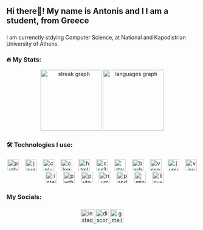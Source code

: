 <h2 align="left">Hi there👋! My name is Antonis and I I am a student, from Greece</h2>

###

<p align="left">I am currenctly stdying Computer Science, at National and Kapodistrian University of Athens.</p>

###

<h3 align="left">🔥 My Stats: </h3>

<div align="center">
  <img src="https://streak-stats.demolab.com?user=AntonisZks&locale=en&mode=weekly&theme=dark&hide_border=false&border_radius=4&date_format=j%20M%5B%20Y%5D" height="160" alt="streak graph"  />
  <img src="https://github-readme-stats.vercel.app/api/top-langs?username=AntonisZks&locale=en&hide_title=false&layout=compact&card_width=320&langs_count=7&theme=dark&hide_border=false&custom_title=Languages%20I%20use" height="160" alt="languages graph"  />
</div>

###

<h3 align="left">🛠 Technologies I use:</h3>

###

<div align="center">
  <img src="https://skillicons.dev/icons?i=py" height="30" alt="python logo"  />
  <img width="9" />
  <img src="https://skillicons.dev/icons?i=java" height="30" alt="java logo"  />
  <img width="9" />
  <img src="https://cdn.jsdelivr.net/gh/devicons/devicon/icons/cplusplus/cplusplus-original.svg" height="30" alt="cplusplus logo"  />
  <img width="9" />
  <img src="https://cdn.simpleicons.org/c/A8B9CC" height="30" alt="c logo"  />
  <img width="9" />
  <img src="https://cdn.jsdelivr.net/gh/devicons/devicon/icons/html5/html5-original.svg" height="30" alt="html5 logo"  />
  <img width="9" />
  <img src="https://skillicons.dev/icons?i=css" height="30" alt="css3 logo"  />
  <img width="9" />
  <img src="https://skillicons.dev/icons?i=mysql" height="30" alt="mysql logo"  />
  <img width="9" />
  <img src="https://skillicons.dev/icons?i=bash" height="30" alt="bash logo"  />
  <img width="9" />
  <img src="https://skillicons.dev/icons?i=vscode" height="30" alt="vscode logo"  />
  <img width="9" />
  <img src="https://cdn.jsdelivr.net/gh/devicons/devicon/icons/jupyter/jupyter-original.svg" height="30" alt="jupyter logo"  />
  <img width="9" />
  <img src="https://skillicons.dev/icons?i=visualstudio" height="30" alt="visualstudio logo"  />
  <img width="9" />
  <img src="https://skillicons.dev/icons?i=idea" height="30" alt="intellijidea logo"  />
  <img width="9" />
  <img src="https://cdn.jsdelivr.net/gh/devicons/devicon/icons/pycharm/pycharm-original.svg" height="30" alt="pycharm logo"  />
  <img width="9" />
  <img src="https://skillicons.dev/icons?i=pytorch" height="30" alt="pytorch logo"  />
  <img width="9" />
  <img src="https://cdn.jsdelivr.net/gh/devicons/devicon/icons/numpy/numpy-original.svg" height="30" alt="numpy logo"  />
  <img width="9" />
  <img src="https://cdn.jsdelivr.net/gh/devicons/devicon/icons/pandas/pandas-original.svg" height="30" alt="pandas logo"  />
  <img width="9" />
  <img src="https://cdn.jsdelivr.net/gh/devicons/devicon/icons/windows8/windows8-original.svg" height="30" alt="windows8 logo"  />
  <img width="9" />
  <img src="https://skillicons.dev/icons?i=linux" height="30" alt="linux logo"  />
</div>

###

<h3 align="left">My Socials:</h3>

###

<div align="center">
  <a href="https://www.instagram.com/antonis_zks/" target="_blank">
    <img src="https://img.shields.io/static/v1?message=Instagram&logo=instagram&label=&color=E4405F&logoColor=white&labelColor=&style=for-the-badge" height="35" alt="instagram logo"  />
  </a>
  <a href="https://discord.com/channels/@_antonis_zks_" target="_blank">
    <img src="https://img.shields.io/static/v1?message=Discord&logo=discord&label=&color=7289DA&logoColor=white&labelColor=&style=for-the-badge" height="35" alt="discord logo"  />
  </a>
  <a href="antoniszikas2003@gmail.com" target="_blank">
    <img src="https://img.shields.io/static/v1?message=Gmail&logo=gmail&label=&color=D14836&logoColor=white&labelColor=&style=for-the-badge" height="35" alt="gmail logo"  />
  </a>
</div>

###
